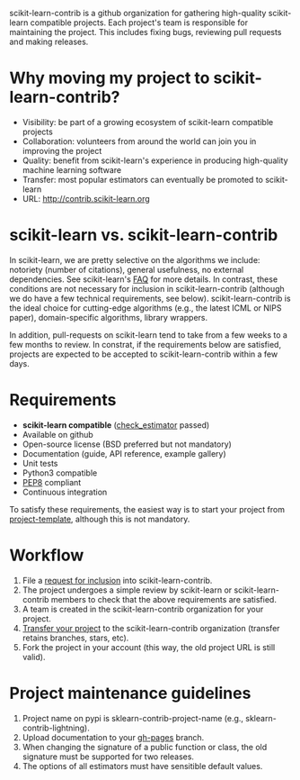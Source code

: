 scikit-learn-contrib is a github organization for gathering high-quality scikit-learn compatible projects. Each project's team is responsible for maintaining the project. This includes fixing bugs, reviewing pull requests and making releases.

# Why moving my project to scikit-learn-contrib?

* Visibility: be part of a growing ecosystem of scikit-learn compatible projects
* Collaboration: volunteers from around the world can join you in improving the project
* Quality: benefit from scikit-learn's experience in producing high-quality machine learning software
* Transfer: most popular estimators can eventually be promoted to scikit-learn
* URL: http://contrib.scikit-learn.org
 
# scikit-learn vs. scikit-learn-contrib

In scikit-learn, we are pretty selective on the algorithms we include: notoriety (number of citations), general usefulness, no external dependencies. See scikit-learn's [FAQ](http://scikit-learn.org/stable/faq.html) for more details. In contrast, these conditions are not necessary for inclusion in scikit-learn-contrib (although we do have a few technical requirements, see below). scikit-learn-contrib is the ideal choice for cutting-edge algorithms (e.g., the latest ICML or NIPS paper), domain-specific algorithms, library wrappers.

In addition, pull-requests on scikit-learn tend to take from a few weeks to a few months to review. In constrat, if the requirements below are satisfied, projects are expected to be accepted to scikit-learn-contrib within a few days.

# Requirements

* **scikit-learn compatible** ([check_estimator](http://scikit-learn.org/stable/modules/generated/sklearn.utils.estimator_checks.check_estimator.html) passed)
* Available on github
* Open-source license (BSD preferred but not mandatory)
* Documentation (guide, API reference, example gallery)
* Unit tests 
* Python3 compatible
* [PEP8](https://www.python.org/dev/peps/pep-0008/) compliant
* Continuous integration

To satisfy these requirements, the easiest way is to start your project from 
[project-template](https://github.com/scikit-learn-contrib/project-template), although this is not mandatory.

# Workflow

1. File a [request for inclusion](https://github.com/scikit-learn-contrib/scikit-learn-contrib/issues/new)
into scikit-learn-contrib.
2. The project undergoes a simple review by scikit-learn or scikit-learn-contrib members to check
that the above requirements are satisfied.
3. A team is created in the scikit-learn-contrib organization for your project.
4. [Transfer your project](https://help.github.com/articles/transferring-a-repository/) to the scikit-learn-contrib organization (transfer retains branches, stars, etc).
5. Fork the project in your account (this way, the old project URL is still valid).

# Project maintenance guidelines

1. Project name on pypi is sklearn-contrib-project-name (e.g., sklearn-contrib-lightning).
2. Upload documentation to your [gh-pages](https://help.github.com/en/github/working-with-github-pages/creating-a-github-pages-site) branch.
3. When changing the signature of a public function or class, the old signature must be supported for two releases.
4. The options of all estimators must have sensitible default values.
